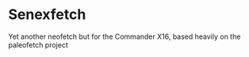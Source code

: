 # Senexfetch

Yet another neofetch but for the Commander X16, based heavily on the paleofetch project